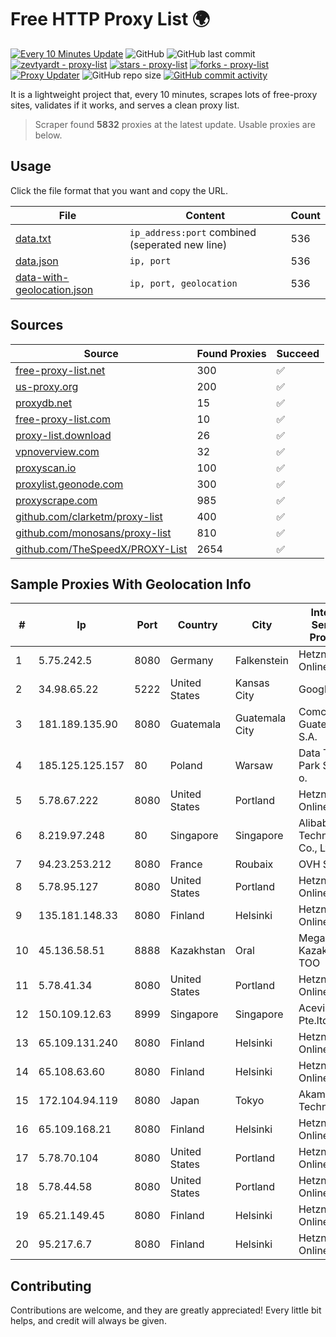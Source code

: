 
# Free HTTP Proxy List 🌍

[![Every 10 Minutes Update](https://github.com/mertguvencli/http-proxy-list/actions/workflows/main.yml/badge.svg?branch=main)](https://github.com/mertguvencli/http-proxy-list/actions/workflows/main.yml)
![GitHub](https://img.shields.io/github/license/mertguvencli/http-proxy-list)
![GitHub last commit](https://img.shields.io/github/last-commit/mertguvencli/http-proxy-list)
[![zevtyardt - proxy-list](https://img.shields.io/static/v1?label=zevtyardt&message=proxy-list&color=blue&logo=github)](https://github.com/zevtyardt/proxy-list "Go to GitHub repo")
[![stars - proxy-list](https://img.shields.io/github/stars/zevtyardt/proxy-list?style=social)](https://github.com/zevtyardt/proxy-list)
[![forks - proxy-list](https://img.shields.io/github/forks/zevtyardt/proxy-list?style=social)](https://github.com/zevtyardt/proxy-list)
[![Proxy Updater](https://github.com/zevtyardt/proxy-list/workflows/Proxy%20Updater/badge.svg)](https://github.com/zevtyardt/proxy-list/actions?query=workflow:"Proxy+Updater")
![GitHub repo size](https://img.shields.io/github/repo-size/zevtyardt/proxy-list)
[![GitHub commit activity](https://img.shields.io/github/commit-activity/m/zevtyardt/proxy-list?logo=commits)](https://github.com/zevtyardt/proxy-list/commits/main)

It is a lightweight project that, every 10 minutes, scrapes lots of free-proxy sites, validates if it works, and serves a clean proxy list.

> Scraper found **5832** proxies at the latest update. Usable proxies are below.

## Usage

Click the file format that you want and copy the URL.

|File|Content|Count|
|----|-------|-----|
|[data.txt](https://raw.githubusercontent.com/mertguvencli/http-proxy-list/main/proxy-list/data.txt)|`ip_address:port` combined (seperated new line)|536|
|[data.json](https://raw.githubusercontent.com/mertguvencli/http-proxy-list/main/proxy-list/data.json)|`ip, port`|536|
|[data-with-geolocation.json](https://raw.githubusercontent.com/mertguvencli/http-proxy-list/main/proxy-list/data-with-geolocation.json)|`ip, port, geolocation`|536|

## Sources

|Source|Found Proxies|Succeed|
|------|-------------|-------|
|[free-proxy-list.net](https://free-proxy-list.net)|300|✅|
|[us-proxy.org](https://www.us-proxy.org)|200|✅|
|[proxydb.net](http://proxydb.net)|15|✅|
|[free-proxy-list.com](https://free-proxy-list.com/?page=&port=&type%5B%5D=http&type%5B%5D=https&up_time=0&search=Search)|10|✅|
|[proxy-list.download](https://www.proxy-list.download/HTTP)|26|✅|
|[vpnoverview.com](https://vpnoverview.com/privacy/anonymous-browsing/free-proxy-servers)|32|✅|
|[proxyscan.io](https://www.proxyscan.io)|100|✅|
|[proxylist.geonode.com](https://proxylist.geonode.com/api/proxy-list?limit=300&page=1&sort_by=lastChecked&sort_type=desc&protocols=http,https)|300|✅|
|[proxyscrape.com](https://api.proxyscrape.com/v2/?request=displayproxies&protocol=http&timeout=10000&country=all&ssl=all&anonymity=all)|985|✅|
|[github.com/clarketm/proxy-list](https://raw.githubusercontent.com/clarketm/proxy-list/master/proxy-list-raw.txt)|400|✅|
|[github.com/monosans/proxy-list](https://raw.githubusercontent.com/monosans/proxy-list/main/proxies/http.txt)|810|✅|
|[github.com/TheSpeedX/PROXY-List](https://raw.githubusercontent.com/TheSpeedX/PROXY-List/master/http.txt)|2654|✅|


## Sample Proxies With Geolocation Info

|#|Ip|Port|Country|City|Internet Service Provider|
|-|--|----|-------|----|-------------------------|
|1|5.75.242.5|8080|Germany|Falkenstein|Hetzner Online GmbH|
|2|34.98.65.22|5222|United States|Kansas City|Google LLC|
|3|181.189.135.90|8080|Guatemala|Guatemala City|Comcel Guatemala S.A.|
|4|185.125.125.157|80|Poland|Warsaw|Data Techno Park Sp. z o. o.|
|5|5.78.67.222|8080|United States|Portland|Hetzner Online GmbH|
|6|8.219.97.248|80|Singapore|Singapore|Alibaba (US) Technology Co., Ltd.|
|7|94.23.253.212|8080|France|Roubaix|OVH SAS|
|8|5.78.95.127|8080|United States|Portland|Hetzner Online GmbH|
|9|135.181.148.33|8080|Finland|Helsinki|Hetzner Online GmbH|
|10|45.136.58.51|8888|Kazakhstan|Oral|Megahost Kazakhstan TOO|
|11|5.78.41.34|8080|United States|Portland|Hetzner Online GmbH|
|12|150.109.12.63|8999|Singapore|Singapore|Aceville Pte.ltd|
|13|65.109.131.240|8080|Finland|Helsinki|Hetzner Online GmbH|
|14|65.108.63.60|8080|Finland|Helsinki|Hetzner Online GmbH|
|15|172.104.94.119|8080|Japan|Tokyo|Akamai Technologies|
|16|65.109.168.21|8080|Finland|Helsinki|Hetzner Online GmbH|
|17|5.78.70.104|8080|United States|Portland|Hetzner Online GmbH|
|18|5.78.44.58|8080|United States|Portland|Hetzner Online GmbH|
|19|65.21.149.45|8080|Finland|Helsinki|Hetzner Online GmbH|
|20|95.217.6.7|8080|Finland|Helsinki|Hetzner Online GmbH|



## Contributing

Contributions are welcome, and they are greatly appreciated! Every
little bit helps, and credit will always be given.

